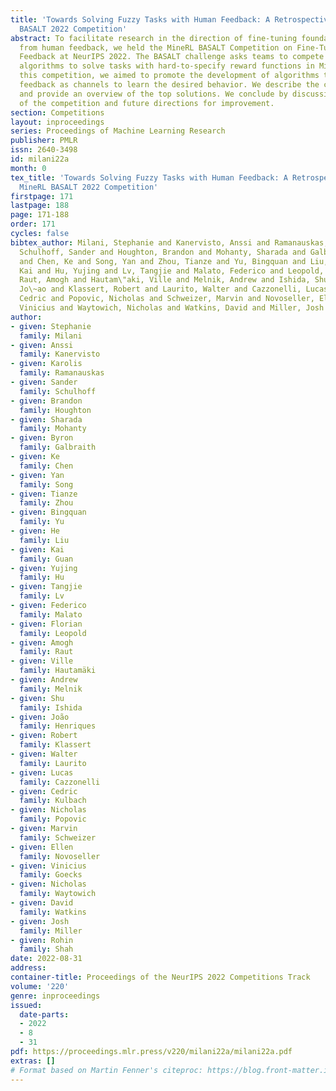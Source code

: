 ```yaml
---
title: 'Towards Solving Fuzzy Tasks with Human Feedback: A Retrospective of the MineRL
  BASALT 2022 Competition'
abstract: To facilitate research in the direction of fine-tuning foundation models
  from human feedback, we held the MineRL BASALT Competition on Fine-Tuning from Human
  Feedback at NeurIPS 2022. The BASALT challenge asks teams to compete to develop
  algorithms to solve tasks with hard-to-specify reward functions in Minecraft. Through
  this competition, we aimed to promote the development of algorithms that use human
  feedback as channels to learn the desired behavior. We describe the competition
  and provide an overview of the top solutions. We conclude by discussing the impact
  of the competition and future directions for improvement.
section: Competitions
layout: inproceedings
series: Proceedings of Machine Learning Research
publisher: PMLR
issn: 2640-3498
id: milani22a
month: 0
tex_title: 'Towards Solving Fuzzy Tasks with Human Feedback: A Retrospective of the
  MineRL BASALT 2022 Competition'
firstpage: 171
lastpage: 188
page: 171-188
order: 171
cycles: false
bibtex_author: Milani, Stephanie and Kanervisto, Anssi and Ramanauskas, Karolis and
  Schulhoff, Sander and Houghton, Brandon and Mohanty, Sharada and Galbraith, Byron
  and Chen, Ke and Song, Yan and Zhou, Tianze and Yu, Bingquan and Liu, He and Guan,
  Kai and Hu, Yujing and Lv, Tangjie and Malato, Federico and Leopold, Florian and
  Raut, Amogh and Hautam\"aki, Ville and Melnik, Andrew and Ishida, Shu and Henriques,
  Jo\~ao and Klassert, Robert and Laurito, Walter and Cazzonelli, Lucas and Kulbach,
  Cedric and Popovic, Nicholas and Schweizer, Marvin and Novoseller, Ellen and Goecks,
  Vinicius and Waytowich, Nicholas and Watkins, David and Miller, Josh and Shah, Rohin
author:
- given: Stephanie
  family: Milani
- given: Anssi
  family: Kanervisto
- given: Karolis
  family: Ramanauskas
- given: Sander
  family: Schulhoff
- given: Brandon
  family: Houghton
- given: Sharada
  family: Mohanty
- given: Byron
  family: Galbraith
- given: Ke
  family: Chen
- given: Yan
  family: Song
- given: Tianze
  family: Zhou
- given: Bingquan
  family: Yu
- given: He
  family: Liu
- given: Kai
  family: Guan
- given: Yujing
  family: Hu
- given: Tangjie
  family: Lv
- given: Federico
  family: Malato
- given: Florian
  family: Leopold
- given: Amogh
  family: Raut
- given: Ville
  family: Hautamäki
- given: Andrew
  family: Melnik
- given: Shu
  family: Ishida
- given: João
  family: Henriques
- given: Robert
  family: Klassert
- given: Walter
  family: Laurito
- given: Lucas
  family: Cazzonelli
- given: Cedric
  family: Kulbach
- given: Nicholas
  family: Popovic
- given: Marvin
  family: Schweizer
- given: Ellen
  family: Novoseller
- given: Vinicius
  family: Goecks
- given: Nicholas
  family: Waytowich
- given: David
  family: Watkins
- given: Josh
  family: Miller
- given: Rohin
  family: Shah
date: 2022-08-31
address:
container-title: Proceedings of the NeurIPS 2022 Competitions Track
volume: '220'
genre: inproceedings
issued:
  date-parts:
  - 2022
  - 8
  - 31
pdf: https://proceedings.mlr.press/v220/milani22a/milani22a.pdf
extras: []
# Format based on Martin Fenner's citeproc: https://blog.front-matter.io/posts/citeproc-yaml-for-bibliographies/
---
```

